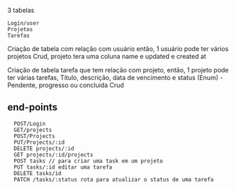 3 tabelas 

    Login/user
    Projetos
    Tarefas

Criação de tabela com relação com usuário
então, 1 usuário pode ter vários projetos
Crud, projeto tera uma coluna name e updated e created at

Criação de tabela tarefa que tem relação com projeto, então, 1 projeto pode ter várias tarefas, Titulo, descrição, data de vencimento e status (Enum) - Pendente, progresso ou concluida
Crud


## end-points 

      POST/Login
      GET/projects
      POST/Projects
      PUT/Projects/:id
      DELETE projects/:id
      GET projects/:id/projects
      POST tasks // para criar uma task em um projeto 
      PUT tasks/:id editar uma tarefa
      DELETE tasks/id
      PATCH /tasks/:status rota para atualizar o status de uma tarefa
